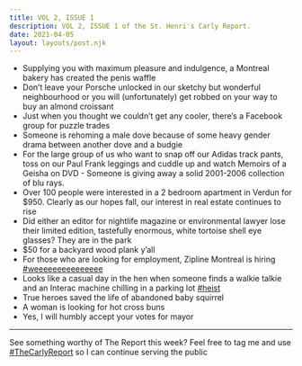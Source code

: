 ```yaml
---
title: VOL 2, ISSUE 1
description: VOL 2, ISSUE 1 of the St. Henri's Carly Report.
date: 2021-04-05
layout: layouts/post.njk
---
```


- Supplying you with maximum pleasure and indulgence, a Montreal bakery has created the penis waffle
- Don’t leave your Porsche unlocked in our sketchy but wonderful neighbourhood or you will (unfortunately) get robbed on your way to buy an almond croissant
- Just when you thought we couldn’t get any cooler, there’s a Facebook group for puzzle trades
- Someone is rehoming a male dove because of some heavy gender drama between another dove and a budgie
- For the large group of us who want to snap off our Adidas track pants, toss on our Paul Frank leggings and cuddle up and watch Memoirs of a Geisha on DVD - Someone is giving away a solid 2001-2006 collection of blu rays.
- Over 100 people were interested in a 2 bedroom apartment in Verdun for $950. Clearly as our hopes fall, our interest in real estate continues to rise
- Did either an editor for nightlife magazine or environmental lawyer lose their limited edition, tastefully enormous, white tortoise shell eye glasses? They are in the park
- $50 for a backyard wood plank y’all
- For those who are looking for employment, Zipline Montreal is hiring [#weeeeeeeeeeeeeee](https://www.facebook.com/hashtag/weeeeeeeeeeeeeee?__eep__=6&__gid__=123654164372747&__cft__[0]=AZUzmlJ48UdsoyjfscUl6eBixJViCcCOJkx-9JeDGk3KnmvyGzoAALv8hovv8H92Lpo5VT3fp78UD-SXFvZLM1l9ipozU-O8cXWWtzgMYJcQfdMv6yfApMNqiPI5TtYQeKk&__tn__=*NK-R)
- Looks like a casual day in the hen when someone finds a walkie talkie and an Interac machine chilling in a parking lot [#heist](https://www.facebook.com/hashtag/heist?__eep__=6&__gid__=123654164372747&__cft__[0]=AZUzmlJ48UdsoyjfscUl6eBixJViCcCOJkx-9JeDGk3KnmvyGzoAALv8hovv8H92Lpo5VT3fp78UD-SXFvZLM1l9ipozU-O8cXWWtzgMYJcQfdMv6yfApMNqiPI5TtYQeKk&__tn__=*NK-R)
- True heroes saved the life of abandoned baby squirrel
- A woman is looking for hot cross buns
- Yes, I will humbly accept your votes for mayor

---------------

See something worthy of The Report this week? Feel free to tag me and use [#TheCarlyReport](https://www.facebook.com/hashtag/thecarlyreport?__eep__=6&__gid__=123654164372747&__cft__[0]=AZUzmlJ48UdsoyjfscUl6eBixJViCcCOJkx-9JeDGk3KnmvyGzoAALv8hovv8H92Lpo5VT3fp78UD-SXFvZLM1l9ipozU-O8cXWWtzgMYJcQfdMv6yfApMNqiPI5TtYQeKk&__tn__=*NK-R) so I can continue serving the public
